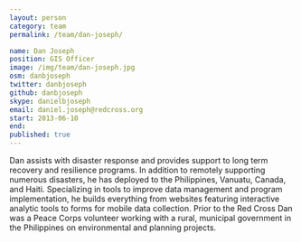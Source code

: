 ```yaml
---
layout: person
category: team
permalink: /team/dan-joseph/

name: Dan Joseph
position: GIS Officer
image: /img/team/dan-joseph.jpg
osm: danbjoseph
twitter: danbjoseph
github: danbjoseph
skype: danielbjoseph
email: daniel.joseph@redcross.org
start: 2013-06-10
end:
published: true
---
```


Dan assists with disaster response and provides support to long term recovery and resilience programs. In addition to remotely supporting numerous disasters, he has deployed to the Philippines, Vanuatu, Canada, and Haiti. Specializing in tools to improve data management and program implementation, he builds everything from websites featuring interactive analytic tools to forms for mobile data collection. Prior to the Red Cross Dan was a Peace Corps volunteer working with a rural, municipal government in the Philippines on environmental and planning projects.

